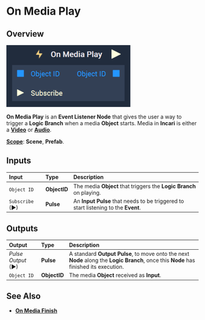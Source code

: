 # On Media Play

## Overview

![The On Media Play Node.](../../../.gitbook/assets/onmediaplay.png)

**On Media Play** is an **Event Listener Node** that gives the user a way to trigger a **Logic Branch** when a media **Object** starts. Media in **Incari** is either a [**Video**](../../../objects-and-types/scene-objects/3dobjects/video.md) or [**Audio**](../../../objects-and-types/scene-objects/audio.md). 

[**Scope**](../../overview.md#scopes): **Scene**, **Prefab**.


## Inputs

| Input | Type | Description |
|:---|:---|:---|
|`Object ID` | **ObjectID** | The media **Object** that triggers the **Logic Branch** on playing. |
| `Subscribe` (►)|**Pulse** | An **Input Pulse** that needs to be triggered to start listening to the **Event**. |



## Outputs

| Output | Type | Description |
| :--- | :--- | :--- |
| _Pulse Output_ \(►\) | **Pulse** | A standard **Output Pulse**, to move onto the next **Node** along the **Logic Branch**, once this **Node** has finished its execution. |
| `Object ID` | **ObjectID** | The media **Object** received as **Input**. |

## See Also

* [**On Media Finish**](onmediafinish.md)

